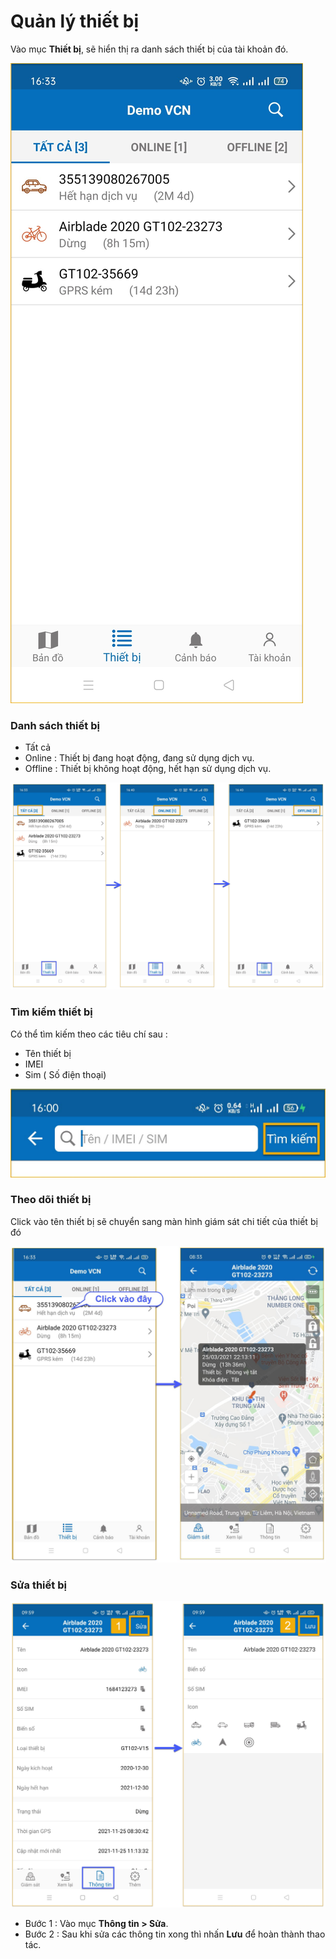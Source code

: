 # Quản lý thiết bị

Vào mục **Thiết bị**, sẽ hiển thị ra danh sách thiết bị của tài khoản đó.

<span class="icon-left4">![Interface Web](/docs/assets/images/web-interface/app-vcn/device.jpg) 

### Danh sách thiết bị 
- Tất cả
- Online : Thiết bị đang hoạt động, đang sử dụng dịch vụ.
- Offline : Thiết bị không hoạt động, hết hạn sử dụng dịch vụ.


<span style="display:block;text-align:center">![Interface Web](/docs/assets/images/web-interface/app-vcn/list-device.jpg) 

### Tìm kiếm thiết bị

Có thể tìm kiếm theo các tiêu chí sau :
- Tên thiết bị
- IMEI
- Sim ( Số điện thoại)

<span class="icon-left8">![Interface Web](/docs/assets/images/web-interface/app-vcn/device-3.jpg)

### Theo dõi thiết bị

 Click vào tên thiết bị sẽ chuyển sang màn hình giám sát chi tiết của thiết bị đó

<span class="icon-left5">![Interface Web](/docs/assets/images/web-interface/app-vcn/detail.jpg)

<div id = "edit-device">
</div>

### Sửa thiết bị

<span class="icon-left5">![Interface Web](/docs/assets/images/web-interface/app-vcn/edit-device-1.jpg)

- Bước 1 : Vào mục **Thông tin > Sửa**.
- Bước 2 : Sau khi sửa các thông tin xong thì nhấn **Lưu** để hoàn thành thao tác.



